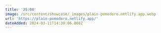 ```yaml
---
title: '25:00'
image: /src/content/showcase/_images/plain-pomodoro.netlify.app.webp
url: 'https://plain-pomodoro.netlify.app/'
dateAdded: 2024-03-11T14:30:06.000Z
---
```


